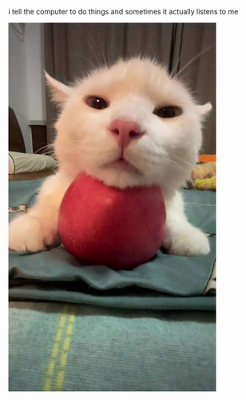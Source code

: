 i tell the computer to do things and sometimes it actually listens to me
<!--START_SECTION:update_image-->
<img src=https://raw.githubusercontent.com/sneakykestrel/sneakykestrel/main/.github/images/20240113_162737.jpg height="" width="" align=left alt=kitty />
<!--END_SECTION:update_image-->

